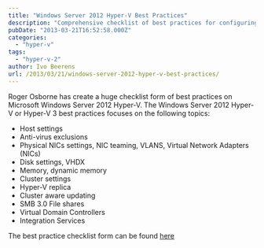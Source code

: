 ```yaml
---
title: "Windows Server 2012 Hyper-V Best Practices"
description: "Comprehensive checklist of best practices for configuring Windows Server 2012 Hyper-V environments."
pubDate: "2013-03-21T16:52:58.000Z"
categories: 
  - "hyper-v"
tags: 
  - "hyper-v-2"
author: Ivo Beerens
url: /2013/03/21/windows-server-2012-hyper-v-best-practices/
---
```


Roger Osborne has create a huge checklist form of best practices on Microsoft Windows Server 2012 Hyper-V. The Windows Server 2012 Hyper-V or Hyper-V 3 best practices focuses on the following topics:
- Host settings
- Anti-virus exclusions
- Physical NICs settings, NIC teaming, VLANS, Virtual Network Adapters (NICs)
- Disk settings, VHDX
- Memory, dynamic memory
- Cluster settings
- Hyper-V replica
- Cluster aware updating
- SMB 3.0 File shares
- Virtual Domain Controllers
- Integration Services

The best practice checklist form can be found [here](http://blogs.technet.com/b/askpfeplat/archive/2013/03/10/windows-server-2012-hyper-v-best-practices-in-easy-checklist-form.aspx#comments)
